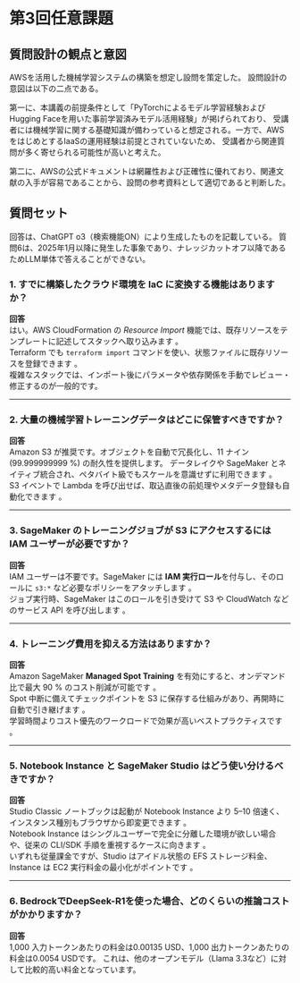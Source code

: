 # 第3回任意課題

## 質問設計の観点と意図
AWSを活用した機械学習システムの構築を想定し設問を策定した。
設問設計の意図は以下の二点である。

第一に、本講義の前提条件として「PyTorchによるモデル学習経験およびHugging Faceを用いた事前学習済みモデル活用経験」が掲げられており、
受講者には機械学習に関する基礎知識が備わっていると想定される。一方で、AWSをはじめとするIaaSの運用経験は前提とされていないため、
受講者から関連質問が多く寄せられる可能性が高いと考えた。

第二に、AWSの公式ドキュメントは網羅性および正確性に優れており、関連文献の入手が容易であることから、設問の参考資料として適切であると判断した。

## 質問セット
回答は、ChatGPT o3（検索機能ON）により生成したものを記載している。
質問6は、2025年1月以降に発生した事象であり、ナレッジカットオフ以降であるためLLM単体で答えることができない。

### 1. すでに構築したクラウド環境を IaC に変換する機能はありますか？  
**回答**  
はい。AWS CloudFormation の *Resource Import* 機能では、既存リソースをテンプレートに記述してスタックへ取り込みます 。  
Terraform でも `terraform import` コマンドを使い、状態ファイルに既存リソースを登録できます 。  
複雑なスタックでは、インポート後にパラメータや依存関係を手動でレビュー・修正するのが一般的です。

---

### 2. 大量の機械学習トレーニングデータはどこに保管すべきですか？  
**回答**  
Amazon S3 が推奨です。オブジェクトを自動で冗長化し、11 ナイン (99.999999999 %) の耐久性を提供します。
データレイクや SageMaker とネイティブ統合され、ペタバイト級でもスケールを意識せずに利用できます 。  
S3 イベントで Lambda を呼び出せば、取込直後の前処理やメタデータ登録も自動化できます 。

---

### 3. SageMaker のトレーニングジョブが S3 にアクセスするには IAM ユーザーが必要ですか？  
**回答**  
IAM ユーザーは不要です。SageMaker には **IAM 実行ロール**を付与し、そのロールに `s3:*` など必要なポリシーをアタッチします 。  
ジョブ実行時、SageMaker はこのロールを引き受けて S3 や CloudWatch などのサービス API を呼び出します 。

---

### 4. トレーニング費用を抑える方法はありますか？  
**回答**  
Amazon SageMaker **Managed Spot Training** を有効にすると、オンデマンド比で最大 90 % のコスト削減が可能です 。  
Spot 中断に備えてチェックポイントを S3 に保存する仕組みがあり、再開時に自動で引き継げます 。  
学習時間よりコスト優先のワークロードで効果が高いベストプラクティスです 。

---

### 5. Notebook Instance と SageMaker Studio はどう使い分けるべきですか？  
**回答**  
Studio Classic ノートブックは起動が Notebook Instance より 5–10 倍速く、インスタンス種別もブラウザから即変更できます 。  
Notebook Instance はシングルユーザーで完全に分離した環境が欲しい場合や、従来の CLI/SDK 手順を重視するケースに向きます 。  
いずれも従量課金ですが、Studio はアイドル状態の EFS ストレージ料金、Instance は EC2 実行料金の最小化がポイントです 。

---

### 6. BedrockでDeepSeek-R1を使った場合、どのくらいの推論コストがかかりますか？
**回答**  
1,000 入力トークンあたりの料金は0.00135 USD、1,000 出力トークンあたりの料金は0.0054 USDです。
これは、他のオープンモデル（Llama 3.3など）に対して比較的高い料金となっています。